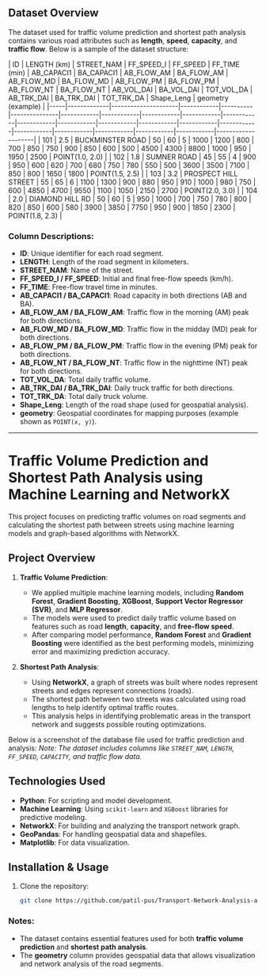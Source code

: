 ## Dataset Overview

The dataset used for traffic volume prediction and shortest path analysis contains various road attributes such as **length**, **speed**, **capacity**, and **traffic flow**. Below is a sample of the dataset structure:

| ID  | LENGTH (km) | STREET_NAM          | FF_SPEED_I | FF_SPEED | FF_TIME (min) | AB_CAPACI1 | BA_CAPACI1 | AB_FLOW_AM | BA_FLOW_AM | AB_FLOW_MD | BA_FLOW_MD | AB_FLOW_PM | BA_FLOW_PM | AB_FLOW_NT | BA_FLOW_NT | AB_VOL_DAI | BA_VOL_DAI | TOT_VOL_DA | AB_TRK_DAI | BA_TRK_DAI | TOT_TRK_DA | Shape_Leng | geometry (example) |
|-----|-------------|---------------------|------------|----------|---------------|------------|------------|------------|------------|------------|------------|------------|------------|------------|------------|------------|------------|------------|------------|------------|------------|--------------------|
| 101 | 2.5         | BUCKMINSTER ROAD     | 50         | 60       | 5             | 1000       | 1200       | 800        | 700        | 850        | 750        | 900        | 850        | 600        | 500        | 4500       | 4300       | 8800       | 1000       | 950        | 1950       | 2500       | POINT(1.0, 2.0)    |
| 102 | 1.8         | SUMNER ROAD          | 45         | 55       | 4             | 900        | 950        | 600        | 620        | 700        | 680        | 750        | 780        | 550        | 500        | 3600       | 3500       | 7100       | 850        | 800        | 1650       | 1800       | POINT(1.5, 2.5)    |
| 103 | 3.2         | PROSPECT HILL STREET | 55         | 65       | 6             | 1100       | 1300       | 900        | 880        | 950        | 910        | 1000       | 980        | 750        | 600        | 4850       | 4700       | 9550       | 1100       | 1050       | 2150       | 2700       | POINT(2.0, 3.0)    |
| 104 | 2.0         | DIAMOND HILL RD      | 50         | 60       | 5             | 950        | 1000       | 700        | 750        | 780        | 800        | 820        | 850        | 600        | 580        | 3900       | 3850       | 7750       | 950        | 900        | 1850       | 2300       | POINT(1.8, 2.3)    |

### Column Descriptions:
- **ID**: Unique identifier for each road segment.
- **LENGTH**: Length of the road segment in kilometers.
- **STREET_NAM**: Name of the street.
- **FF_SPEED_I / FF_SPEED**: Initial and final free-flow speeds (km/h).
- **FF_TIME**: Free-flow travel time in minutes.
- **AB_CAPACI1 / BA_CAPACI1**: Road capacity in both directions (AB and BA).
- **AB_FLOW_AM / BA_FLOW_AM**: Traffic flow in the morning (AM) peak for both directions.
- **AB_FLOW_MD / BA_FLOW_MD**: Traffic flow in the midday (MD) peak for both directions.
- **AB_FLOW_PM / BA_FLOW_PM**: Traffic flow in the evening (PM) peak for both directions.
- **AB_FLOW_NT / BA_FLOW_NT**: Traffic flow in the nighttime (NT) peak for both directions.
- **TOT_VOL_DA**: Total daily traffic volume.
- **AB_TRK_DAI / BA_TRK_DAI**: Daily truck traffic for both directions.
- **TOT_TRK_DA**: Total daily truck volume.
- **Shape_Leng**: Length of the road shape (used for geospatial analysis).
- **geometry**: Geospatial coordinates for mapping purposes (example shown as `POINT(x, y)`).

---

# Traffic Volume Prediction and Shortest Path Analysis using Machine Learning and NetworkX

This project focuses on predicting traffic volumes on road segments and calculating the shortest path between streets using machine learning models and graph-based algorithms with NetworkX.

## Project Overview

1. **Traffic Volume Prediction**:
   - We applied multiple machine learning models, including **Random Forest**, **Gradient Boosting**, **XGBoost**, **Support Vector Regressor (SVR)**, and **MLP Regressor**.
   - The models were used to predict daily traffic volume based on features such as road **length**, **capacity**, and **free-flow speed**.
   - After comparing model performance, **Random Forest** and **Gradient Boosting** were identified as the best performing models, minimizing error and maximizing prediction accuracy.

2. **Shortest Path Analysis**:
   - Using **NetworkX**, a graph of streets was built where nodes represent streets and edges represent connections (roads).
   - The shortest path between two streets was calculated using road lengths to help identify optimal traffic routes.
   - This analysis helps in identifying problematic areas in the transport network and suggests possible routing optimizations.


Below is a screenshot of the database file used for traffic prediction and analysis:
*Note: The dataset includes columns like `STREET_NAM`, `LENGTH`, `FF_SPEED`, `CAPACITY`, and traffic flow data.*

## Technologies Used
- **Python**: For scripting and model development.
- **Machine Learning**: Using `scikit-learn` and `XGBoost` libraries for predictive modeling.
- **NetworkX**: For building and analyzing the transport network graph.
- **GeoPandas**: For handling geospatial data and shapefiles.
- **Matplotlib**: For data visualization.

## Installation & Usage

1. Clone the repository:
   ```bash
   git clone https://github.com/patil-pus/Transport-Network-Analysis-and-Traffic-Flow-Optimization.git


### Notes:
- The dataset contains essential features used for both **traffic volume prediction** and **shortest path analysis**.
- The **geometry** column provides geospatial data that allows visualization and network analysis of the road segments.

